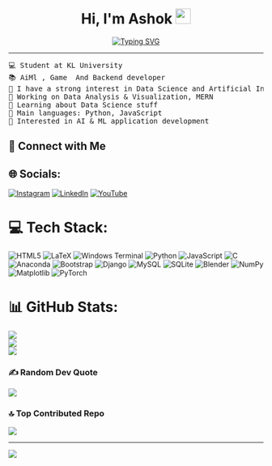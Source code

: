 <h1 align="center">
Hi, I'm Ashok
	<a href="https://github.com/ashok0076" target="_self">
		<img src="https://media.giphy.com/media/hvRJCLFzcasrR4ia7z/giphy.gif" width="30">
	</a>
</h1>

<p align="center">
	<a href="https://git.io/typing-svg"><img src="https://readme-typing-svg.herokuapp.com?font=Fira+Code&pause=1000&color=075F0A&center=true&vCenter=true&width=435&lines=AI+%7C+DS+%7C+ML+Enthusiast;Discord+Bots+%26+Backend+Developer;Love+to+learn+new+things;Interested+in+new+projects" alt="Typing SVG" /></a>
</p>

<hr>

<pre>
💻 Student at KL University
📚 AiMl , Game  And Backend developer
📝 I have a strong interest in Data Science and Artificial Intelligence
🔭 Working on Data Analysis & Visualization, MERN
🌱 Learning about Data Science stuff
🌟 Main languages: Python, JavaScript
🚩 Interested in AI & ML application development
</pre>


## 🤝 Connect with Me

<!--<p align="center">
    <a href="https://github.com/sudheerbhuvana"><img alt="GitHub" src="https://img.shields.io/badge/GitHub-sudheerbhuvana-blue?style=flat-square&logo=github"></a>
    <a href="https://www.linkedin.com/in/sudheerbhuvana/"><img alt="LinkedIn" src="https://img.shields.io/badge/LinkedIn-Sudheer%20Bhuvana-blue?style=flat-square&logo=linkedin"></a>
    <a href="mailto:sudheerbhuvana25@gmail.com"><img alt="Email" src="https://img.shields.io/badge/Email-sudheerbhuvana@gmail.com-blue?style=flat-square&logo=gmail"></a>
</p>

<p align="center">
    <img src="https://komarev.com/ghpvc/?username=sudheerbhuvana&label=Profile%20views&color=0e75b6&style=flat" alt="sudheerbhuvana" />
</p> -->



## 🌐 Socials:
[![Instagram](https://img.shields.io/badge/Instagram-%23E4405F.svg?logo=Instagram&logoColor=white)](https://instagram.com/ashokversez) [![LinkedIn](https://img.shields.io/badge/LinkedIn-%230077B5.svg?logo=linkedin&logoColor=white)](https://linkedin.com/in/www.linkedin.com/in/ashokmanikanta) [![YouTube](https://img.shields.io/badge/YouTube-%23FF0000.svg?logo=YouTube&logoColor=white)](https://youtube.com/@https://www.youtube.com/channel/UConSYS8Vo2v_EzdF6bLjogQ) 

# 💻 Tech Stack:
![HTML5](https://img.shields.io/badge/html5-%23E34F26.svg?style=for-the-badge&logo=html5&logoColor=white) ![LaTeX](https://img.shields.io/badge/latex-%23008080.svg?style=for-the-badge&logo=latex&logoColor=white) ![Windows Terminal](https://img.shields.io/badge/Windows%20Terminal-%234D4D4D.svg?style=for-the-badge&logo=windows-terminal&logoColor=white) ![Python](https://img.shields.io/badge/python-3670A0?style=for-the-badge&logo=python&logoColor=ffdd54) ![JavaScript](https://img.shields.io/badge/javascript-%23323330.svg?style=for-the-badge&logo=javascript&logoColor=%23F7DF1E) ![C](https://img.shields.io/badge/c-%2300599C.svg?style=for-the-badge&logo=c&logoColor=white) ![Anaconda](https://img.shields.io/badge/Anaconda-%2344A833.svg?style=for-the-badge&logo=anaconda&logoColor=white) ![Bootstrap](https://img.shields.io/badge/bootstrap-%238511FA.svg?style=for-the-badge&logo=bootstrap&logoColor=white) ![Django](https://img.shields.io/badge/django-%23092E20.svg?style=for-the-badge&logo=django&logoColor=white) ![MySQL](https://img.shields.io/badge/mysql-4479A1.svg?style=for-the-badge&logo=mysql&logoColor=white) ![SQLite](https://img.shields.io/badge/sqlite-%2307405e.svg?style=for-the-badge&logo=sqlite&logoColor=white) ![Blender](https://img.shields.io/badge/blender-%23F5792A.svg?style=for-the-badge&logo=blender&logoColor=white) ![NumPy](https://img.shields.io/badge/numpy-%23013243.svg?style=for-the-badge&logo=numpy&logoColor=white) ![Matplotlib](https://img.shields.io/badge/Matplotlib-%23ffffff.svg?style=for-the-badge&logo=Matplotlib&logoColor=black) ![PyTorch](https://img.shields.io/badge/PyTorch-%23EE4C2C.svg?style=for-the-badge&logo=PyTorch&logoColor=white)
# 📊 GitHub Stats:
![](https://github-readme-stats.vercel.app/api?username=ashok0076&theme=dark&hide_border=false&include_all_commits=true&count_private=true)<br/>
![](https://github-readme-streak-stats.herokuapp.com/?user=ashok0076&theme=dark&hide_border=false)<br/>
![](https://github-readme-stats.vercel.app/api/top-langs/?username=ashok0076&theme=dark&hide_border=false&include_all_commits=true&count_private=true&layout=compact)


### ✍️ Random Dev Quote
![](https://quotes-github-readme.vercel.app/api?type=horizontal&theme=radical)

### 🔝 Top Contributed Repo
![](https://github-contributor-stats.vercel.app/api?username=ashok0076&limit=5&theme=dark&combine_all_yearly_contributions=true)

---
[![](https://visitcount.itsvg.in/api?id=ashok0076&icon=0&color=0)](https://visitcount.itsvg.in)

<!-- Proudly created with GPRM ( https://gprm.itsvg.in ) -->

